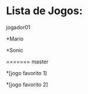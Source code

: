 # Lista de Jogos:
jogador01

*Mario

*Sonic

=======
master

*[jogo favorito 1]

*[jogo favorito 2]

